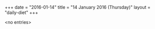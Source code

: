 +++
date = "2016-01-14"
title = "14 January 2016 (Thursday)"
layout = "daily-diet"
+++

\<no entries\>
